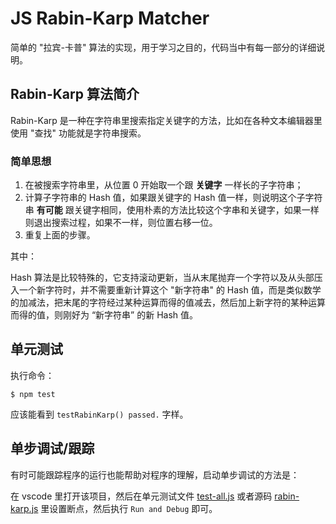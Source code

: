 # JS Rabin-Karp Matcher

简单的 "拉宾-卡普" 算法的实现，用于学习之目的，代码当中有每一部分的详细说明。

## Rabin-Karp 算法简介

Rabin-Karp 是一种在字符串里搜索指定关键字的方法，比如在各种文本编辑器里使用 "查找" 功能就是字符串搜索。

### 简单思想

1. 在被搜索字符串里，从位置 0 开始取一个跟 **关键字** 一样长的子字符串；
2. 计算子字符串的 Hash 值，如果跟关键字的 Hash 值一样，则说明这个子字符串 **有可能** 跟关键字相同，使用朴素的方法比较这个字串和关键字，如果一样则退出搜索过程，如果不一样，则位置右移一位。
3. 重复上面的步骤。

其中：

Hash 算法是比较特殊的，它支持滚动更新，当从末尾抛弃一个字符以及从头部压入一个新字符时，并不需要重新计算这个 "新字符串" 的 Hash 值，而是类似数学的加减法，把末尾的字符经过某种运算而得的值减去，然后加上新字符的某种运算而得的值，则刚好为 “新字符串” 的新 Hash 值。

## 单元测试

执行命令：

`$ npm test`

应该能看到 `testRabinKarp() passed.` 字样。

## 单步调试/跟踪

有时可能跟踪程序的运行也能帮助对程序的理解，启动单步调试的方法是：

在 vscode 里打开该项目，然后在单元测试文件 [test-all.js](./test/test-all.js) 或者源码 [rabin-karp.js](./src/rabin-karp.js) 里设置断点，然后执行 `Run and Debug` 即可。
